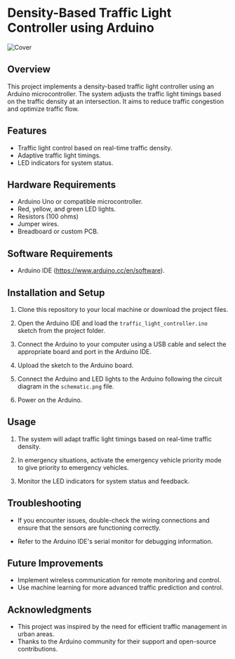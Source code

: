 # Density-Based Traffic Light Controller using Arduino
![Cover](https://github.com/Sbt07/Density-based-Traffic-Light-Controller/assets/93910804/6e171cd8-6744-403a-a838-e07b54b98f2f)

## Overview

This project implements a density-based traffic light controller using an Arduino microcontroller. The system adjusts the traffic light timings based on the traffic density at an intersection. It aims to reduce traffic congestion and optimize traffic flow.

## Features

- Traffic light control based on real-time traffic density.
- Adaptive traffic light timings.
- LED indicators for system status.

## Hardware Requirements

- Arduino Uno or compatible microcontroller.
- Red, yellow, and green LED lights.
- Resistors (100 ohms)
- Jumper wires.
- Breadboard or custom PCB.

## Software Requirements

- Arduino IDE (https://www.arduino.cc/en/software).

## Installation and Setup

1. Clone this repository to your local machine or download the project files.

2. Open the Arduino IDE and load the `traffic_light_controller.ino` sketch from the project folder.

3. Connect the Arduino to your computer using a USB cable and select the appropriate board and port in the Arduino IDE.

4. Upload the sketch to the Arduino board.

5. Connect the Arduino and LED lights to the Arduino following the circuit diagram in the `schematic.png` file.

6. Power on the Arduino.

## Usage

1. The system will adapt traffic light timings based on real-time traffic density.

2. In emergency situations, activate the emergency vehicle priority mode to give priority to emergency vehicles.

3. Monitor the LED indicators for system status and feedback.

## Troubleshooting

- If you encounter issues, double-check the wiring connections and ensure that the sensors are functioning correctly.

- Refer to the Arduino IDE's serial monitor for debugging information.

## Future Improvements

- Implement wireless communication for remote monitoring and control.
- Use machine learning for more advanced traffic prediction and control.

## Acknowledgments

- This project was inspired by the need for efficient traffic management in urban areas.
- Thanks to the Arduino community for their support and open-source contributions.
